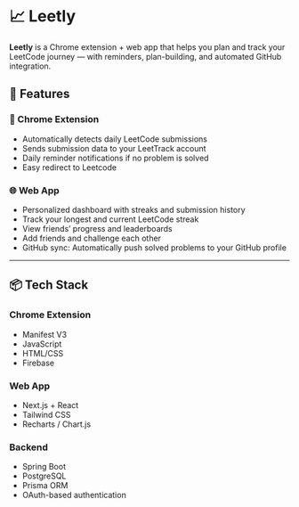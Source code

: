 # 📈 Leetly

**Leetly** is a Chrome extension + web app that helps you plan and track your LeetCode journey — with reminders, plan-building, and automated GitHub integration.

## 🚀 Features

### 🔗 Chrome Extension
- Automatically detects daily LeetCode submissions
- Sends submission data to your LeetTrack account
- Daily reminder notifications if no problem is solved
- Easy redirect to Leetcode

### 🌐 Web App
- Personalized dashboard with streaks and submission history
- Track your longest and current LeetCode streak
- View friends’ progress and leaderboards
- Add friends and challenge each other
- GitHub sync: Automatically push solved problems to your GitHub profile

---

## 📦 Tech Stack

### Chrome Extension
- Manifest V3
- JavaScript
- HTML/CSS
- Firebase

### Web App
- Next.js + React
- Tailwind CSS
- Recharts / Chart.js

### Backend
- Spring Boot
- PostgreSQL
- Prisma ORM
- OAuth-based authentication
